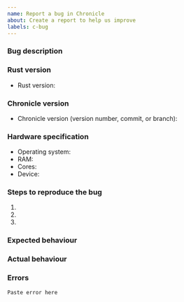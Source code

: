 ```yaml
---
name: Report a bug in Chronicle
about: Create a report to help us improve
labels: c-bug
---
```


### Bug description

<!-- Briefly describe the bug. -->

### Rust version

<!-- Which version of Rust are you running? -->

- Rust version:

### Chronicle version

<!-- Which version of Chronicle are you using? -->

- Chronicle version (version number, commit, or branch): 

### Hardware specification

<!-- What hardware are you using? -->

- Operating system:
- RAM:
- Cores:
- Device:

### Steps to reproduce the bug

<!-- Explain how the maintainer can reproduce the bug. -->

1. 
2. 
3. 

### Expected behaviour

<!-- Describe what you expect to happen. -->

### Actual behaviour

<!-- Describe what actually happens. -->

### Errors

<!-- Paste any errors that you see, including logs, errors, or screenshots. -->

```
Paste error here
```
